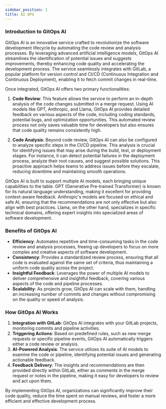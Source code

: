 ```yaml
---
sidebar_position: 1
title: AI OPS
---
```


### Introduction to GitOps AI

GitOps AI is an innovative service crafted to revolutionize the software development lifecycle by automating the code review and analysis processes. By leveraging advanced artificial intelligence models, GitOps AI streamlines the identification of potential issues and suggests improvements, thereby enhancing code quality and accelerating the development process. The service seamlessly integrates with GitLab, a popular platform for version control and CI/CD (Continuous Integration and Continuous Deployment), enabling it to fetch commit changes in real-time.

Once integrated, GitOps AI offers two primary functionalities:

1. **Code Review**: This feature allows the service to perform an in-depth analysis of the code changes submitted in a merge request. Using AI models like GPT, Anthropic, and Llama, GitOps AI provides detailed feedback on various aspects of the code, including coding standards, potential bugs, and optimization opportunities. This automated review process not only saves valuable time for developers but also ensures that code quality remains consistently high.

2. **Code Analysis**: Beyond code review, GitOps AI can also be configured to analyze specific steps in the CI/CD pipeline. This analysis is crucial for identifying issues that may arise during the build, test, or deployment stages. For instance, it can detect potential failures in the deployment process, analyze their root causes, and suggest possible solutions. This proactive approach helps teams to address issues before they escalate, reducing downtime and maintaining smooth operations.

GitOps AI is built to support multiple AI models, each bringing unique capabilities to the table. GPT (Generative Pre-trained Transformer) is known for its natural language understanding, making it excellent for providing context-aware feedback. Anthropic's models are focused on ethical and safe AI, ensuring that the recommendations are not only effective but also align with best practices. Llama, on the other hand, specializes in specific technical domains, offering expert insights into specialized areas of software development.

### Benefits of GitOps AI

- **Efficiency**: Automates repetitive and time-consuming tasks in the code review and analysis processes, freeing up developers to focus on more complex and creative aspects of software development.
- **Consistency**: Provides a standardized review process, ensuring that all code is evaluated against the same set of criteria, thus maintaining a uniform code quality across the project.
- **Insightful Feedback**: Leverages the power of multiple AI models to deliver comprehensive and insightful feedback, covering various aspects of the code and pipeline processes.
- **Scalability**: As projects grow, GitOps AI can scale with them, handling an increasing number of commits and changes without compromising on the quality or speed of analysis.

### How GitOps AI Works

1. **Integration with GitLab**: GitOps AI integrates with your GitLab projects, monitoring commits and pipeline activities.
2. **Triggering Actions**: Based on predefined rules, such as new merge requests or specific pipeline events, GitOps AI automatically triggers either a code review or analysis.
3. **AI-Powered Analysis**: The service utilizes its suite of AI models to examine the code or pipeline, identifying potential issues and generating actionable feedback.
4. **Feedback Delivery**: The insights and recommendations are then provided directly within GitLab, either as comments in the merge request or notes in the pipeline, making it easy for developers to review and act upon them.

By implementing GitOps AI, organizations can significantly improve their code quality, reduce the time spent on manual reviews, and foster a more efficient and effective development process.
